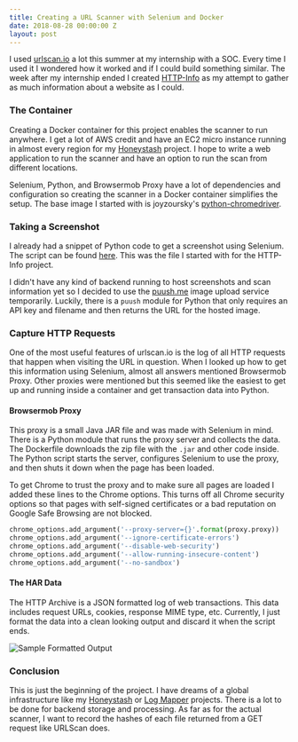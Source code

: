```yaml
---
title: Creating a URL Scanner with Selenium and Docker
date: 2018-08-28 00:00:00 Z
layout: post
---
```


I used [urlscan.io](https://urlscan.io) a lot this summer at my internship with a SOC. Every time I used it I wondered how it worked and if I could build something similar. The week after my internship ended I created [HTTP-Info](https://github.com/becksteadn/HTTP-Info) as my attempt to gather as much information about a website as I could.

### The Container

Creating a Docker container for this project enables the scanner to run anywhere. I get a lot of AWS credit and have an EC2 micro instance running in almost every region for my [Honeystash](https://scriptingis.life/Honeypot-Infrastructure/) project. I hope to write a web application to run the scanner and have an option to run the scan from different locations.

Selenium, Python, and Browsermob Proxy have a lot of dependencies and configuration so creating the scanner in a Docker container simplifies the setup. The base image I started with is joyzoursky's [python-chromedriver](https://hub.docker.com/r/joyzoursky/python-chromedriver/).

### Taking a Screenshot

I already had a snippet of Python code to get a screenshot using Selenium. The script can be found [here](https://github.com/becksteadn/Snippets/blob/master/screenshot.py). This was the file I started with for the HTTP-Info project.

I didn't have any kind of backend running to host screenshots and scan information yet so I decided to use the [puush.me](https://puush.me/) image upload service temporarily. Luckily, there is a `puush` module for Python that only requires an API key and filename and then returns the URL for the hosted image.

### Capture HTTP Requests

One of the most useful features of urlscan.io is the log of all HTTP requests that happen when visiting the URL in question. When I looked up how to get this information using Selenium, almost all answers mentioned Browsermob Proxy. Other proxies were mentioned but this seemed like the easiest to get up and running inside a container and get transaction data into Python.

#### Browsermob Proxy

This proxy is a small Java JAR file and was made with Selenium in mind. There is a Python module that runs the proxy server and collects the data. The Dockerfile downloads the zip file with the `.jar` and other code inside. The Python script starts the server, configures Selenium to use the proxy, and then shuts it down when the page has been loaded. 

To get Chrome to trust the proxy and to make sure all pages are loaded I added these lines to the Chrome options. This turns off all Chrome security options so that pages with self-signed certificates or a bad reputation on Google Safe Browsing are not blocked. 

```python
chrome_options.add_argument('--proxy-server={}'.format(proxy.proxy))
chrome_options.add_argument('--ignore-certificate-errors')
chrome_options.add_argument('--disable-web-security')
chrome_options.add_argument('--allow-running-insecure-content')
chrome_options.add_argument('--no-sandbox')
```

#### The HAR Data

The HTTP Archive is a JSON formatted log of web transactions. This data includes request URLs, cookies, response MIME type, etc. Currently, I just format the data into a clean looking output and discard it when the script ends. 

![Sample Formatted Output](https://puu.sh/Bm2bw/dad243043f.png)

### Conclusion

This is just the beginning of the project. I have dreams of a global infrastructure like my [Honeystash]({{site.baseurl}}/Honeypot-Infrastructure/) or [Log Mapper](https://github.com/becksteadn/Mapper-Server) projects. There is a lot to be done for backend storage and processing. As far as for the actual scanner, I want to record the hashes of each file returned from a GET request like URLScan does.
